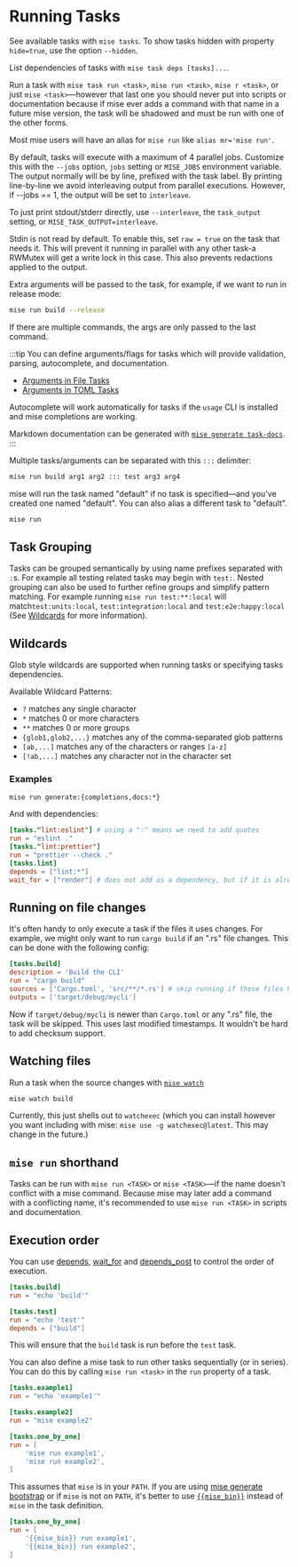# Running Tasks

See available tasks with `mise tasks`. To show tasks hidden with property `hide=true`, use the option `--hidden`.

List dependencies of tasks with `mise task deps [tasks]...`.

Run a task with `mise task run <task>`, `mise run <task>`, `mise r <task>`, or just `mise <task>`—however
that last one you should never put into scripts or documentation because if mise ever adds a command with that name in a
future mise version, the task will be shadowed and must be run with one of the other forms.

Most mise users will have an alias for `mise run` like `alias mr='mise run'`.

By default, tasks will execute with a maximum of 4 parallel jobs. Customize this with the `--jobs` option,
`jobs` setting or `MISE_JOBS` environment variable. The output normally will be by line, prefixed with the task
label. By printing line-by-line we avoid interleaving output from parallel executions. However, if
--jobs == 1, the output will be set to `interleave`.

To just print stdout/stderr directly, use `--interleave`, the `task_output` setting, or `MISE_TASK_OUTPUT=interleave`.

Stdin is not read by default. To enable this, set `raw = true` on the task that needs it. This will prevent
it running in parallel with any other task-a RWMutex will get a write lock in this case. This also prevents redactions applied to the output.

Extra arguments will be passed to the task, for example, if we want to run in release mode:

```bash
mise run build --release
```

If there are multiple commands, the args are only passed to the last command.

:::tip
You can define arguments/flags for tasks which will provide validation, parsing, autocomplete, and documentation.

- [Arguments in File Tasks](/tasks/file-tasks#arguments)
- [Arguments in TOML Tasks](/tasks/toml-tasks#arguments)

Autocomplete will work automatically for tasks if the `usage` CLI is installed and mise completions are working.

Markdown documentation can be generated with [`mise generate task-docs`](/cli/generate/task-docs).
:::

Multiple tasks/arguments can be separated with this `:::` delimiter:

```bash
mise run build arg1 arg2 ::: test arg3 arg4
```

mise will run the task named "default" if no task is specified—and you've created one named "default". You can also alias a different task to "default".

```bash
mise run
```

## Task Grouping

Tasks can be grouped semantically by using name prefixes separated with `:`s.
For example all testing related tasks may begin with `test:`. Nested grouping
can also be used to further refine groups and simplify pattern matching.
For example running `mise run test:**:local` will match`test:units:local`,
`test:integration:local` and `test:e2e:happy:local`
(See [Wildcards](#wildcards) for more information).

## Wildcards

Glob style wildcards are supported when running tasks or specifying tasks
dependencies.

Available Wildcard Patterns:

- `?` matches any single character
- `*` matches 0 or more characters
- `**` matches 0 or more groups
- `{glob1,glob2,...}` matches any of the comma-separated glob patterns
- `[ab,...]` matches any of the characters or ranges `[a-z]`
- `[!ab,...]` matches any character not in the character set

### Examples

`mise run generate:{completions,docs:*}`

And with dependencies:

```toml
[tasks."lint:eslint"] # using a ":" means we need to add quotes
run = "eslint ."
[tasks."lint:prettier"]
run = "prettier --check ."
[tasks.lint]
depends = ["lint:*"]
wait_for = ["render"] # does not add as a dependency, but if it is already running, wait for it to finish
```

## Running on file changes

It's often handy to only execute a task if the files it uses changes. For example, we might only want
to run `cargo build` if an ".rs" file changes. This can be done with the following config:

```toml
[tasks.build]
description = 'Build the CLI'
run = "cargo build"
sources = ['Cargo.toml', 'src/**/*.rs'] # skip running if these files haven't changed
outputs = ['target/debug/mycli']
```

Now if `target/debug/mycli` is newer than `Cargo.toml` or any ".rs" file, the task will be skipped. This uses last modified timestamps.
It wouldn't be hard to add checksum support.

## Watching files

Run a task when the source changes with [`mise watch`](/cli/watch.html)

```bash
mise watch build
```

Currently, this just shells out to `watchexec` (which you can install however you want including with mise: `mise use -g watchexec@latest`.
This may change in the future.)

## `mise run` shorthand

Tasks can be run with `mise run <TASK>` or `mise <TASK>`—if the name doesn't conflict with a mise command.
Because mise may later add a command with a conflicting name, it's recommended to use `mise run <TASK>` in
scripts and documentation.

## Execution order

You can use [depends](/tasks/task-configuration.html#depends), [wait_for](/tasks/task-configuration.html#wait-for) and [depends_post](/tasks/task-configuration.html#depends-post) to control the order of execution.

```toml
[tasks.build]
run = "echo 'build'"

[tasks.test]
run = "echo 'test'"
depends = ["build"]
```

This will ensure that the `build` task is run before the `test` task.

You can also define a mise task to run other tasks sequentially (or in series).
You can do this by calling `mise run <task>` in the `run` property of a task.

```toml
[tasks.example1]
run = "echo 'example1'"

[tasks.example2]
run = "mise example2"

[tasks.one_by_one]
run = [
    'mise run example1',
    'mise run example2',
]
```

This assumes that `mise` is in your `PATH`. If you are using [mise generate bootstrap](/cli/generate/bootstrap.html) or if `mise` is not on `PATH`, it's better to use <span v-pre>[`{{mise_bin}}`](/templates.html#variables)</span> instead of `mise` in the task definition.

```toml
[tasks.one_by_one]
run = [
    '{{mise_bin}} run example1',
    '{{mise_bin}} run example2',
]
```
